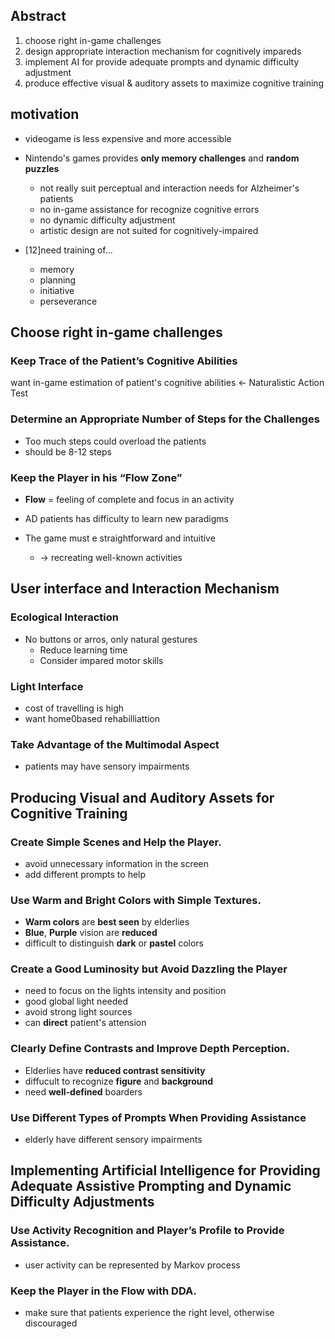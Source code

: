 <!-- META
{"title":"Developing Serious Games Specifically Adapted to People Suffering from Alzheimer","link":"https://link.springer.com/chapter/10.1007/978-3-642-33687-4_21","media":"academic","tags":["dimentia","game","seriousgame"],"short":{"en":"guideline for making alzheimer game","ja":"アルツハイマー対策ゲームのためのガイドライン"},"importance":5,"hasPage":true,"createdAt":1720939345.901,"updatedAt":1720939345.901}
META -->

## Abstract

1. choose right in-game challenges
1. design appropriate interaction mechanism for cognitively impareds
1. implement AI for provide adequate prompts and dynamic difficulty adjustment
1. produce effective visual & auditory assets to maximize cognitive training

## motivation

- videogame is less expensive and more accessible
- Nintendo's games provides **only memory challenges** and **random puzzles**

  - not really suit perceptual and interaction needs for Alzheimer's patients
  - no in-game assistance for recognize cognitive errors
  - no dynamic difficulty adjustment
  - artistic design are not suited for cognitively-impaired

- [12]need training of...
  - memory
  - planning
  - initiative
  - perseverance

## Choose right in-game challenges

### Keep Trace of the Patient’s Cognitive Abilities

want in-game estimation of patient's cognitive abilities
<- Naturalistic Action Test

### Determine an Appropriate Number of Steps for the Challenges

- Too much steps could overload the patients
- should be 8-12 steps

### Keep the Player in his “Flow Zone”

- **Flow** = feeling of complete and focus in an activity

- AD patients has difficulty to learn new paradigms
- The game must e straightforward and intuitive
  - -> recreating well-known activities

## User interface and Interaction Mechanism

### Ecological Interaction

- No buttons or arros, only natural gestures
  - Reduce learning time
  - Consider impared motor skills

### Light Interface

- cost of travelling is high
- want home0based rehabilliattion

### Take Advantage of the Multimodal Aspect

- patients may have sensory impairments

## Producing Visual and Auditory Assets for Cognitive Training

### Create Simple Scenes and Help the Player.

- avoid unnecessary information in the screen
- add different prompts to help

### Use Warm and Bright Colors with Simple Textures.

- **Warm colors** are **best seen** by elderlies
- **Blue**, **Purple** vision are **reduced**
- difficult to distinguish **dark** or **pastel** colors

### Create a Good Luminosity but Avoid Dazzling the Player

- need to focus on the lights intensity and position
- good global light needed
- avoid strong light sources
- can **direct** patient's attension

### Clearly Define Contrasts and Improve Depth Perception.

- Elderlies have **reduced contrast sensitivity**
- diffucult to recognize **figure** and **background**
- need **well-defined** boarders

### Use Different Types of Prompts When Providing Assistance

- elderly have different sensory impairments

## Implementing Artificial Intelligence for Providing Adequate Assistive Prompting and Dynamic Difficulty Adjustments

### Use Activity Recognition and Player’s Profile to Provide Assistance.

- user activity can be represented by Markov process

### Keep the Player in the Flow with DDA.

- make sure that patients experience the right level, otherwise discouraged
